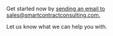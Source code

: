 Get started now by [sending an email to sales@smartcontractconsulting.com.](mailto:sales@smartcontractconsulting.com)

Let us know what we can help you with.
